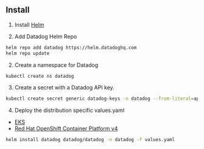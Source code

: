 ## Install

1. Install [Helm](https://v3.helm.sh/docs/intro/install/)

2. Add Datadog Helm Repo

```bash
helm repo add datadog https://helm.datadoghq.com
helm repo update
```

2. Create a namespace for Datadog

```bash
kubectl create ns datadog
```

3. Create a secret with a Datadog API key.

```bash
kubectl create secret generic datadog-keys -n datadog --from-literal=api-key=<API-KEY>
```

4. Deploy the distribution specific values.yaml  

- [EKS](eks-values.yaml)
- [Red Hat OpenShift Container Platform v4](ocp-values.yaml)

```bash
helm install datadog datadog/datadog -n datadog -f values.yaml
```
